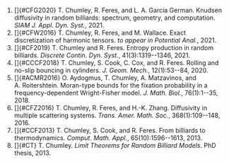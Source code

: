 1. []{#CFG2020} T. Chumley, R. Feres, and L. A. Garcia German. Knudsen diffusivity in random billiards: spectrum, geometry, and computation. *SIAM J. Appl. Dyn. Syst.*, 2021. 
2. []{#CFW2016} T. Chumley, R. Feres, and M. Wallace. Exact discretization of harmonic tensors. *to appear in Potential Anal.*, 2021. 
3. []{#CF2019} T. Chumley and R. Feres. Entropy production in random billiards. *Discrete Contin. Dyn. Syst.*, 41(3):1319\--1346, 2021. 
4. []{#CCCF2018} T. Chumley, S. Cook, C. Cox, and R. Feres. Rolling and no-slip bouncing in cylinders. *J. Geom. Mech.*, 12(1):53\--84, 2020. 
5. []{#ACMR2016} O. Aydogmus, T. Chumley, A. Matzavinos, and A. Roitershtein. Moran-type bounds for the fixation probability in a frequency-dependent Wright-Fisher model. *J. Math. Biol.*, 76(1):1\--35, 2018. 
6. []{#CFZ2016} T. Chumley, R. Feres, and H.-K. Zhang. Diffusivity in multiple scattering systems. *Trans. Amer. Math. Soc.*, 368(1):109\--148, 2016. 
7. []{#CCF2013} T. Chumley, S. Cook, and R. Feres. From billiards to thermodynamics. *Comput. Math. Appl.*, 65(10):1596\--1613, 2013. 
8. []{#CT} T. Chumley. *Limit Theorems for Random Billiard Models*. PhD thesis, 2013. 
